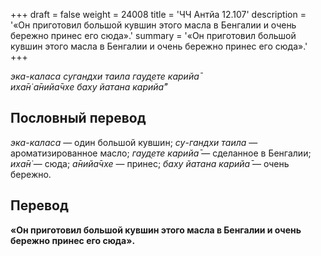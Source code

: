 +++
draft = false
weight = 24008
title = 'ЧЧ Антйа 12.107'
description = '«Он приготовил большой кувшин этого масла в Бенгалии и очень бережно принес его сюда».'
summary = '«Он приготовил большой кувшин этого масла в Бенгалии и очень бережно принес его сюда».'
+++

_эка-каласа сугандхи таила гауд̣ете карийа̄  
иха̄н̇ а̄нийа̄чхе баху йатана карийа̄”_

## Пословный перевод

_эка_\-_каласа_ — один большой кувшин; _су_\-_гандхи_ _таила_ — ароматизированное масло; _гауд̣ете_ _карийа̄_ — сделанное в Бенгалии; _иха̄н̇_ — сюда; _а̄нийа̄чхе_ — принес; _баху_ _йатана_ _карийа̄_ — очень бережно.

## Перевод

**«Он приготовил большой кувшин этого масла в Бенгалии и очень бережно принес его сюда».**
